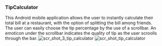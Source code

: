 ### TipCalculator
This Android mobile application allows the user to instantly calculate their total bill at a restaurant, with the option of splitting the bill among friends.
The user can easily choose the tip percentage by the use of a scrollbar. An emoticon under the scrollbar indicates the quality of tip as the user scroolls through the bar.
![scr_shot_3_tip_calculator](https://user-images.githubusercontent.com/77775666/126048844-bd886ae6-b1a9-4802-b423-500ebf6421e7.PNG)
![scr_shot_tip_calculator](https://user-images.githubusercontent.com/77775666/126048852-acf40e0d-8f66-45b3-9b61-0f4bfb6cca52.PNG)
